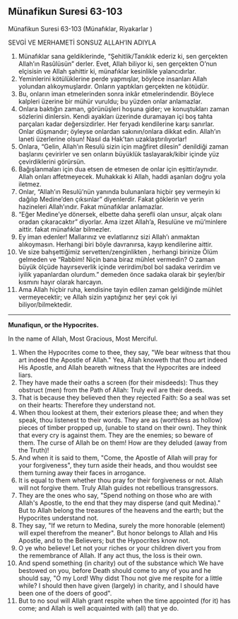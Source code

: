 
## Münafikun Suresi 63-103

Münafikun Suresi 63-103 (Münafıklar, Riyakarlar )

SEVGİ VE MERHAMETİ SONSUZ ALLAH’IN ADIYLA

1. Münafıklar sana geldiklerinde, “Şehitlik/Tanıklık ederiz ki, sen gerçekten Allah’ın Rasûlüsün” derler. Evet, Allah biliyor ki, sen gerçekten O’nun elçisisin ve Allah şahittir ki, münafıklar kesinlikle yalancıdırlar.
2. Yeminlerini kötülüklerine perde yapmışlar, böylece insanları Allah yolundan alıkoymuşlardır. Onların yaptıkları gerçekten ne kötüdür.
3. Bu, onların iman etmelerinden sonra inkâr etmelerindendir. Böylece kalpleri üzerine bir mühür vuruldu; bu yüzden onlar anlamazlar.
4. Onlara baktığın zaman, görünüşleri hoşuna gider; ve konuştukları zaman sözlerini dinlersin. Kendi ayakları üzerinde duramayan içi boş tahta parçaları kadar değersizdirler. Her feryadı kendilerine karşı sanırlar. Onlar düşmandır; öyleyse onlardan sakının/onlara dikkat edin. Allah’ın laneti üzerlerine olsun! Nasıl da Hak’tan uzaklaştırılıyorlar!
5. Onlara, “Gelin, Allah’ın Resulü sizin için mağfiret dilesin” denildiği zaman başlarını çevirirler ve sen onların büyüklük taslayarak/kibir içinde yüz çevirdiklerini görürsün.
6. Bağışlanmaları için dua etsen de etmesen de onlar için eşittir/aynıdır. Allah onları affetmeyecek. Muhakkak ki Allah, haddi aşanları doğru yola iletmez.
7. Onlar, “Allah’ın Resulü’nün yanında bulunanlara hiçbir şey vermeyin ki dağılıp Medine’den çıksınlar” diyenlerdir. Fakat göklerin ve yerin hazineleri Allah’ındır. Fakat münafıklar anlamazlar.
8. “Eğer Medine’ye dönersek, elbette daha şerefli olan unsur, alçak olanı oradan çıkaracaktır” diyorlar. Ama izzet Allah’a, Resulüne ve mü’minlere aittir. fakat münafıklar bilmezler.
9. Ey iman edenler! Mallarınız ve evlatlarınız sizi Allah’ı anmaktan alıkoymasın. Herhangi biri böyle davranırsa, kayıp kendilerine aittir.
10. Ve size bahşettiğimiz servetten/zenginlikten , herhangi birinize Ölüm gelmeden ve “Rabbim! Niçin bana biraz mühlet vermedin? O zaman büyük ölçüde hayırseverlik içinde verirdim/bol bol sadaka verirdim ve iyilik yapanlardan olurdum.” demeden önce sadaka olarak bir şeyler/bir kısmını hayır olarak harcayın.
11. Ama Allah hiçbir ruha, kendisine tayin edilen zaman geldiğinde mühlet vermeyecektir; ve Allah sizin yaptığınız her şeyi çok iyi biliyor/bilmektedir.

---

**Munafiqun, or the Hypocrites.**

In the name of Allah, Most Gracious, Most Merciful.


1. When the Hypocrites come to thee,
they say, "We bear witness that thou art indeed the Apostle of
Allah." Yea, Allah knoweth that thou art indeed His Apostle, and
Allah beareth witness that the Hypocrites are indeed liars.
2. They have made their oaths a screen (for their misdeeds):
Thus they obstruct (men) from the Path of Allah: Truly evil are
their deeds.
3. That is because they believed then they rejected Faith: So a
seal was set on their hearts: Therefore they understand not.
4. When thou lookest at them, their exteriors please thee; and
when they speak, thou listenest to their words. They are as
(worthless as hollow) pieces of timber propped up, (unable to
stand on their own). They think that every cry is against them.
They are the enemies; so beware of them. The curse of Allah be
on them! How are they deluded (away from the Truth)!
5. And when it is said to them, "Come, the Apostle of Allah will
pray for your forgiveness", they turn aside their heads, and
thou wouldst see them turning away their faces in arrogance.
6. It is equal to them whether thou pray for their forgiveness
or not. Allah will not forgive them. Truly Allah guides not
rebellious transgressors.
7. They are the ones who say, "Spend nothing on those who are
with Allah's Apostle, to the end that they may disperse (and
quit Medina)." But to Allah belong the treasures of the heavens
and the earth; but the Hypocrites understand not.
8. They say, "If we return to Medina, surely the more honorable
(element) will expel therefrom the meaner". But honor belongs to
Allah and His Apostle, and to the Believers; but the Hypocrites
know not.
9. O ye who believe! Let not your riches or your children divert
you from the remembrance of Allah. If any act thus, the loss is
their own.
10. And spend something (in charity) out of the substance which
We have bestowed on you, before Death should come to any of you
and he should say, "O my Lord! Why didst Thou not give me
respite for a little while? I should then have given (largely)
in charity, and I should have been one of the doers of good".
11. But to no soul will Allah grant respite when the time
appointed (for it) has come; and Allah is well acquainted with
(all) that ye do.